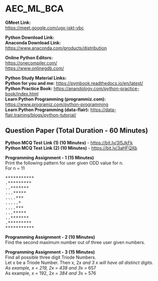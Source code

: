 # AEC_ML_BCA

**GMeet Link:**<br>
https://meet.google.com/ugx-iskt-vbc

**Python Download Link:**<br>
**Anaconda Download Link:**<br>
https://www.anaconda.com/products/distribution

**Online Python Editors:**<br>
https://onecompiler.com/<br>
https://www.onlinegdb.com/

**Python Study Material Links:**<br>
**Python for you and me:** https://pymbook.readthedocs.io/en/latest/<br>
**Python Practice Book:** https://anandology.com/python-practice-book/index.html<br>
**Learn Python Programming (programmiz.com):** https://www.programiz.com/python-programming<br>
**Learn Python Programming (data-flair):** https://data-flair.training/blogs/python-tutorial/


## Question Paper (Total Duration - 60 Minutes)<br>
**Python MCQ Test Link (1) (10 Minutes)** - https://bit.ly/3l5JkFk <br>
**Python MCQ Test Link (2) (10 Minutes)** - https://bit.ly/3aHFQXb

**Programming Assignment - 1 (15 Minutes)**<br>
Print the following pattern for user given ODD value for n.<br>
For n = 11<br>
<pre>
***********
.*********
..*******
...*****
....***
.....*
....***
...*****
..*******
.*********
***********
</pre>
**Programming Assignment - 2 (10 Minutes)**<br>
Find the second maximum number out of three user given numbers.

**Programming Assignment - 3 (15 Minutes)**<br>
Find all possible three digit Triode Numbers.<br>
Let x be a Triode Number. Then x, 2*x and 3 *x will have all distinct digits.<br>
As example, x = 219, 2*x = 438 and 3*x = 657<br>
As example, x = 192, 2*x = 384 and 3*x = 576



